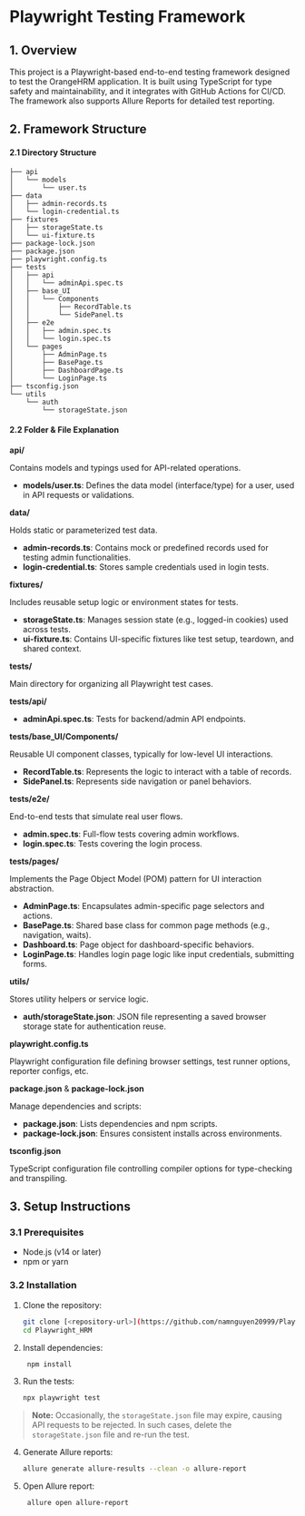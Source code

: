 # Playwright Testing Framework
## 1. Overview
This project is a Playwright-based end-to-end testing framework designed to test the OrangeHRM application. 
It is built using TypeScript for type safety and maintainability, and it integrates with GitHub Actions for CI/CD. 
The framework also supports Allure Reports for detailed test reporting.

## 2. Framework Structure
#### 2.1 Directory Structure
```plaintext
├── api                         
│   └── models
│       └── user.ts            
├── data
│   ├── admin-records.ts
│   └── login-credential.ts
├── fixtures
│   ├── storageState.ts
│   └── ui-fixture.ts
├── package-lock.json
├── package.json
├── playwright.config.ts
├── tests
│   ├── api
│   │   └── adminApi.spec.ts
│   ├── base_UI
│   │   └── Components
│   │       ├── RecordTable.ts
│   │       └── SidePanel.ts
│   ├── e2e
│   │   ├── admin.spec.ts
│   │   └── login.spec.ts
│   └── pages
│       ├── AdminPage.ts
│       ├── BasePage.ts
│       ├── DashboardPage.ts
│       └── LoginPage.ts
├── tsconfig.json
└── utils
    └── auth
        └── storageState.json
```


#### 2.2 Folder & File Explanation

**api/**

Contains models and typings used for API-related operations.
- **models/user.ts**: Defines the data model (interface/type) for a user, used in API requests or validations.

**data/**

Holds static or parameterized test data.
- **admin-records.ts**: Contains mock or predefined records used for testing admin functionalities.
- **login-credential.ts**: Stores sample credentials used in login tests.

**fixtures/**

Includes reusable setup logic or environment states for tests.
- **storageState.ts**: Manages session state (e.g., logged-in cookies) used across tests.
- **ui-fixture.ts**: Contains UI-specific fixtures like test setup, teardown, and shared context.

**tests/**

Main directory for organizing all Playwright test cases.

**tests/api/**

- **adminApi.spec.ts**: Tests for backend/admin API endpoints.

**tests/base_UI/Components/**

Reusable UI component classes, typically for low-level UI interactions.
- **RecordTable.ts**: Represents the logic to interact with a table of records.
- **SidePanel.ts**: Represents side navigation or panel behaviors.

**tests/e2e/**

End-to-end tests that simulate real user flows.
- **admin.spec.ts**: Full-flow tests covering admin workflows.
- **login.spec.ts**: Tests covering the login process.

**tests/pages/**

Implements the Page Object Model (POM) pattern for UI interaction abstraction.
- **AdminPage.ts**: Encapsulates admin-specific page selectors and actions.
- **BasePage.ts**: Shared base class for common page methods (e.g., navigation, waits).
- **Dashboard.ts**: Page object for dashboard-specific behaviors.
- **LoginPage.ts**: Handles login page logic like input credentials, submitting forms.

**utils/**

Stores utility helpers or service logic.
- **auth/storageState.json**: JSON file representing a saved browser storage state for authentication reuse.

**playwright.config.ts**

Playwright configuration file defining browser settings, test runner options, reporter configs, etc.

**package.json** & **package-lock.json**

Manage dependencies and scripts:
- **package.json**: Lists dependencies and npm scripts.
- **package-lock.json**: Ensures consistent installs across environments.

**tsconfig.json**

TypeScript configuration file controlling compiler options for type-checking and transpiling.

## 3. Setup Instructions
### 3.1 Prerequisites
- Node.js (v14 or later)
- npm or yarn

### 3.2 Installation
1. Clone the repository:
   ```bash
   git clone [<repository-url>](https://github.com/namnguyen20999/Playwright_HRM.git)
   cd Playwright_HRM
   ```
   
2. Install dependencies:
   ```bash
    npm install
    ```
   
3. Run the tests:
   ```bash
   npx playwright test
   ```

> **Note:** Occasionally, the `storageState.json` file may expire, causing API requests to be rejected. 
> In such cases, delete the `storageState.json` file and re-run the test.

4. Generate Allure reports:
   ```bash
   allure generate allure-results --clean -o allure-report
   ```

5. Open Allure report:
   ```bash
    allure open allure-report
    ```
